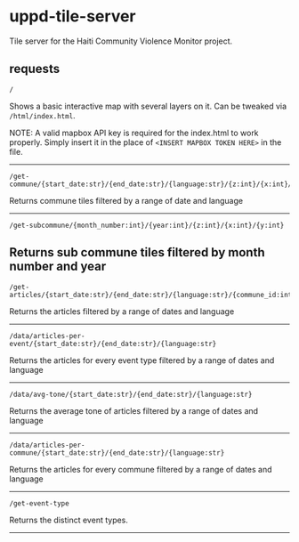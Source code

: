 # uppd-tile-server

Tile server for the Haiti Community Violence Monitor project.

## requests
```
/
```
Shows a basic interactive map with several layers on it. Can be tweaked via `/html/index.html`.

NOTE: A valid mapbox API key is required for the index.html to work properly. Simply insert it in the place of `<INSERT MAPBOX TOKEN HERE>` in the file. 

---
```
/get-commune/{start_date:str}/{end_date:str}/{language:str}/{z:int}/{x:int}/{y:int}
```
Returns commune tiles filtered by a range of date and language 

---
```
/get-subcommune/{month_number:int}/{year:int}/{z:int}/{x:int}/{y:int}
```
Returns sub commune tiles filtered by month number and year 
---
```
/get-articles/{start_date:str}/{end_date:str}/{language:str}/{commune_id:int}
```
Returns the articles filtered by a range of dates and language

---
```
/data/articles-per-event/{start_date:str}/{end_date:str}/{language:str}
```
Returns the articles for every event type filtered by a range of dates and language

---
```
/data/avg-tone/{start_date:str}/{end_date:str}/{language:str}
```
Returns the average tone of articles filtered by a range of dates and language

---

```
/data/articles-per-commune/{start_date:str}/{end_date:str}/{language:str}
```
Returns the  articles for every commune filtered by a range of dates and language

---

```
/get-event-type
```
Returns the distinct event types.

----




